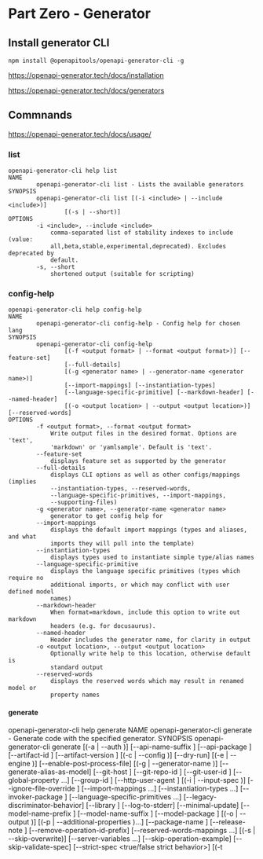 # Part Zero - Generator

## Install generator CLI

    npm install @openapitools/openapi-generator-cli -g

https://openapi-generator.tech/docs/installation


https://openapi-generator.tech/docs/generators

## Commnands

https://openapi-generator.tech/docs/usage/

### list

    openapi-generator-cli help list
    NAME
            openapi-generator-cli list - Lists the available generators
    SYNOPSIS
            openapi-generator-cli list [(-i <include> | --include <include>)]
                    [(-s | --short)]
    OPTIONS
            -i <include>, --include <include>
                comma-separated list of stability indexes to include (value:
                all,beta,stable,experimental,deprecated). Excludes deprecated by
                default.
            -s, --short
                shortened output (suitable for scripting)

### config-help

    openapi-generator-cli help config-help
    NAME
            openapi-generator-cli config-help - Config help for chosen lang
    SYNOPSIS
            openapi-generator-cli config-help
                    [(-f <output format> | --format <output format>)] [--feature-set]
                    [--full-details]
                    [(-g <generator name> | --generator-name <generator name>)]
                    [--import-mappings] [--instantiation-types]
                    [--language-specific-primitive] [--markdown-header] [--named-header]
                    [(-o <output location> | --output <output location>)] [--reserved-words]
    OPTIONS
            -f <output format>, --format <output format>
                Write output files in the desired format. Options are 'text',
                'markdown' or 'yamlsample'. Default is 'text'.
            --feature-set
                displays feature set as supported by the generator
            --full-details
                displays CLI options as well as other configs/mappings (implies
                --instantiation-types, --reserved-words,
                --language-specific-primitives, --import-mappings,
                --supporting-files)
            -g <generator name>, --generator-name <generator name>
                generator to get config help for
            --import-mappings
                displays the default import mappings (types and aliases, and what
                imports they will pull into the template)
            --instantiation-types
                displays types used to instantiate simple type/alias names
            --language-specific-primitive
                displays the language specific primitives (types which require no
                additional imports, or which may conflict with user defined model
                names)
            --markdown-header
                When format=markdown, include this option to write out markdown
                headers (e.g. for docusaurus).
            --named-header
                Header includes the generator name, for clarity in output
            -o <output location>, --output <output location>
                Optionally write help to this location, otherwise default is
                standard output
            --reserved-words
                displays the reserved words which may result in renamed model or
                property names

#### generate

openapi-generator-cli help generate
NAME
        openapi-generator-cli generate - Generate code with the specified
        generator.
SYNOPSIS
        openapi-generator-cli generate
                [(-a <authorization> | --auth <authorization>)]
                [--api-name-suffix <api name suffix>] [--api-package <api package>]
                [--artifact-id <artifact id>] [--artifact-version <artifact version>]
                [(-c <configuration file> | --config <configuration file>)] [--dry-run]
                [(-e <templating engine> | --engine <templating engine>)]
                [--enable-post-process-file]
                [(-g <generator name> | --generator-name <generator name>)]
                [--generate-alias-as-model] [--git-host <git host>]
                [--git-repo-id <git repo id>] [--git-user-id <git user id>]
                [--global-property <global properties>...] [--group-id <group id>]
                [--http-user-agent <http user agent>]
                [(-i <spec file> | --input-spec <spec file>)]
                [--ignore-file-override <ignore file override location>]
                [--import-mappings <import mappings>...]
                [--instantiation-types <instantiation types>...]
                [--invoker-package <invoker package>]
                [--language-specific-primitives <language specific primitives>...]
                [--legacy-discriminator-behavior] [--library <library>]
                [--log-to-stderr] [--minimal-update]
                [--model-name-prefix <model name prefix>]
                [--model-name-suffix <model name suffix>]
                [--model-package <model package>]
                [(-o <output directory> | --output <output directory>)] [(-p <additional properties> | --additional-properties <additional properties>)...]
                [--package-name <package name>] [--release-note <release note>]
                [--remove-operation-id-prefix]
                [--reserved-words-mappings <reserved word mappings>...]
                [(-s | --skip-overwrite)] [--server-variables <server variables>...]
                [--skip-operation-example] [--skip-validate-spec]
                [--strict-spec <true/false strict behavior>]
                [(-t <template directory> | --template-dir <template directory>)]
                [--type-mappings <type mappings>...] [(-v | --verbose)]

## Generator examples

### Spring

CLI

    openapi-generator-cli generate -g spring -o temp/spring  -i ../petstore.yaml

    option -c for configuration file e.g. openapitools-config-spring.json is optional

Maven example

    cd spring-boot-example
    mvn clean compile

https://openapi-generator.tech/docs/generators/spring

https://openapi-generator.tech/docs/plugins/

https://github.com/OpenAPITools/openapi-generator/tree/master/modules/openapi-generator-maven-plugin

